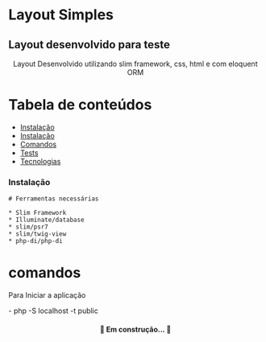 # Layout Simples
## Layout desenvolvido para teste
<p align="center">Layout Desenvolvido utilizando slim framework, css, html e com eloquent ORM</p>

Tabela de conteúdos
=================
<!--ts-->
   * [Instalação](#Instalação)
   * [Instalação](#instalacao)
   * [Comandos](#comandos)
   * [Tests](#testes)
   * [Tecnologias](#tecnologias)
<!--te-->

### Instalação

    # Ferramentas necessárias

    * Slim Framework
    * Illuminate/database
    * slim/psr7
    * slim/twig-view
    * php-di/php-di

# comandos
 <p>Para Iniciar a aplicação</p>
 - php -S localhost -t public

<h4 align="center"> 
	🚧 Em construção...  🚧
</h4>